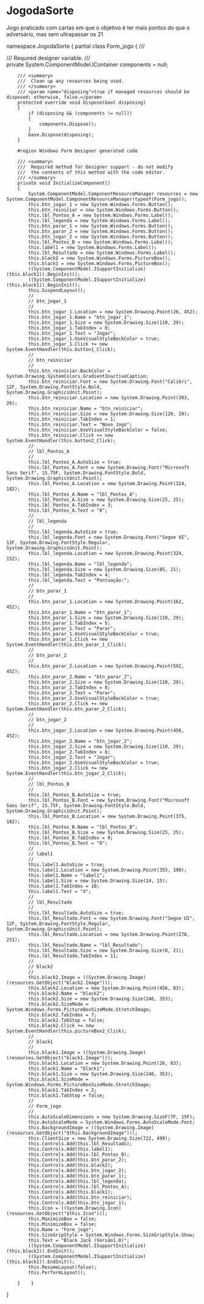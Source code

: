 # JogodaSorte
Jogo  praticado com cartas em que o objetivo é ter mais pontos do que o adversário, mas sem ultrapassar os 21


namespace JogodaSorte
{
    partial class Form_jogo
    {
        /// <summary>
        ///  Required designer variable.
        /// </summary>
        private System.ComponentModel.IContainer components = null;

        /// <summary>
        ///  Clean up any resources being used.
        /// </summary>
        /// <param name="disposing">true if managed resources should be disposed; otherwise, false.</param>
        protected override void Dispose(bool disposing)
        {
            if (disposing && (components != null))
            {
                components.Dispose();
            }
            base.Dispose(disposing);
        }

        #region Windows Form Designer generated code

        /// <summary>
        ///  Required method for Designer support - do not modify
        ///  the contents of this method with the code editor.
        /// </summary>
        private void InitializeComponent()
        {
            System.ComponentModel.ComponentResourceManager resources = new System.ComponentModel.ComponentResourceManager(typeof(Form_jogo));
            this.btn_jogar_1 = new System.Windows.Forms.Button();
            this.btn_reiniciar = new System.Windows.Forms.Button();
            this.lbl_Pontos_A = new System.Windows.Forms.Label();
            this.lbl_legenda = new System.Windows.Forms.Label();
            this.btn_parar_1 = new System.Windows.Forms.Button();
            this.btn_parar_2 = new System.Windows.Forms.Button();
            this.btn_jogar_2 = new System.Windows.Forms.Button();
            this.lbl_Pontos_B = new System.Windows.Forms.Label();
            this.label1 = new System.Windows.Forms.Label();
            this.lbl_Resultado = new System.Windows.Forms.Label();
            this.black2 = new System.Windows.Forms.PictureBox();
            this.black1 = new System.Windows.Forms.PictureBox();
            ((System.ComponentModel.ISupportInitialize)(this.black2)).BeginInit();
            ((System.ComponentModel.ISupportInitialize)(this.black1)).BeginInit();
            this.SuspendLayout();
            // 
            // btn_jogar_1
            // 
            this.btn_jogar_1.Location = new System.Drawing.Point(26, 452);
            this.btn_jogar_1.Name = "btn_jogar_1";
            this.btn_jogar_1.Size = new System.Drawing.Size(110, 29);
            this.btn_jogar_1.TabIndex = 0;
            this.btn_jogar_1.Text = "Jogar";
            this.btn_jogar_1.UseVisualStyleBackColor = true;
            this.btn_jogar_1.Click += new System.EventHandler(this.button1_Click);
            // 
            // btn_reiniciar
            // 
            this.btn_reiniciar.BackColor = System.Drawing.SystemColors.GradientInactiveCaption;
            this.btn_reiniciar.Font = new System.Drawing.Font("Calibri", 12F, System.Drawing.FontStyle.Bold, System.Drawing.GraphicsUnit.Point);
            this.btn_reiniciar.Location = new System.Drawing.Point(303, 26);
            this.btn_reiniciar.Name = "btn_reiniciar";
            this.btn_reiniciar.Size = new System.Drawing.Size(120, 28);
            this.btn_reiniciar.TabIndex = 1;
            this.btn_reiniciar.Text = "Novo Jogo";
            this.btn_reiniciar.UseVisualStyleBackColor = false;
            this.btn_reiniciar.Click += new System.EventHandler(this.button2_Click);
            // 
            // lbl_Pontos_A
            // 
            this.lbl_Pontos_A.AutoSize = true;
            this.lbl_Pontos_A.Font = new System.Drawing.Font("Microsoft Sans Serif", 15.75F, System.Drawing.FontStyle.Bold, System.Drawing.GraphicsUnit.Point);
            this.lbl_Pontos_A.Location = new System.Drawing.Point(324, 182);
            this.lbl_Pontos_A.Name = "lbl_Pontos_A";
            this.lbl_Pontos_A.Size = new System.Drawing.Size(25, 25);
            this.lbl_Pontos_A.TabIndex = 3;
            this.lbl_Pontos_A.Text = "0";
            // 
            // lbl_legenda
            // 
            this.lbl_legenda.AutoSize = true;
            this.lbl_legenda.Font = new System.Drawing.Font("Segoe UI", 12F, System.Drawing.FontStyle.Regular, System.Drawing.GraphicsUnit.Point);
            this.lbl_legenda.Location = new System.Drawing.Point(324, 152);
            this.lbl_legenda.Name = "lbl_legenda";
            this.lbl_legenda.Size = new System.Drawing.Size(85, 21);
            this.lbl_legenda.TabIndex = 4;
            this.lbl_legenda.Text = "Pontuação:";
            // 
            // btn_parar_1
            // 
            this.btn_parar_1.Location = new System.Drawing.Point(162, 452);
            this.btn_parar_1.Name = "btn_parar_1";
            this.btn_parar_1.Size = new System.Drawing.Size(110, 29);
            this.btn_parar_1.TabIndex = 5;
            this.btn_parar_1.Text = "Parar";
            this.btn_parar_1.UseVisualStyleBackColor = true;
            this.btn_parar_1.Click += new System.EventHandler(this.btn_parar_1_Click);
            // 
            // btn_parar_2
            // 
            this.btn_parar_2.Location = new System.Drawing.Point(592, 452);
            this.btn_parar_2.Name = "btn_parar_2";
            this.btn_parar_2.Size = new System.Drawing.Size(110, 29);
            this.btn_parar_2.TabIndex = 8;
            this.btn_parar_2.Text = "Parar";
            this.btn_parar_2.UseVisualStyleBackColor = true;
            this.btn_parar_2.Click += new System.EventHandler(this.btn_parar_2_Click);
            // 
            // btn_jogar_2
            // 
            this.btn_jogar_2.Location = new System.Drawing.Point(456, 452);
            this.btn_jogar_2.Name = "btn_jogar_2";
            this.btn_jogar_2.Size = new System.Drawing.Size(110, 29);
            this.btn_jogar_2.TabIndex = 6;
            this.btn_jogar_2.Text = "Jogar";
            this.btn_jogar_2.UseVisualStyleBackColor = true;
            this.btn_jogar_2.Click += new System.EventHandler(this.btn_jogar_2_Click);
            // 
            // lbl_Pontos_B
            // 
            this.lbl_Pontos_B.AutoSize = true;
            this.lbl_Pontos_B.Font = new System.Drawing.Font("Microsoft Sans Serif", 15.75F, System.Drawing.FontStyle.Bold, System.Drawing.GraphicsUnit.Point);
            this.lbl_Pontos_B.Location = new System.Drawing.Point(375, 182);
            this.lbl_Pontos_B.Name = "lbl_Pontos_B";
            this.lbl_Pontos_B.Size = new System.Drawing.Size(25, 25);
            this.lbl_Pontos_B.TabIndex = 9;
            this.lbl_Pontos_B.Text = "0";
            // 
            // label1
            // 
            this.label1.AutoSize = true;
            this.label1.Location = new System.Drawing.Point(355, 190);
            this.label1.Name = "label1";
            this.label1.Size = new System.Drawing.Size(14, 15);
            this.label1.TabIndex = 10;
            this.label1.Text = "X";
            // 
            // lbl_Resultado
            // 
            this.lbl_Resultado.AutoSize = true;
            this.lbl_Resultado.Font = new System.Drawing.Font("Segoe UI", 12F, System.Drawing.FontStyle.Regular, System.Drawing.GraphicsUnit.Point);
            this.lbl_Resultado.Location = new System.Drawing.Point(278, 251);
            this.lbl_Resultado.Name = "lbl_Resultado";
            this.lbl_Resultado.Size = new System.Drawing.Size(0, 21);
            this.lbl_Resultado.TabIndex = 11;
            // 
            // black2
            // 
            this.black2.Image = ((System.Drawing.Image)(resources.GetObject("black2.Image")));
            this.black2.Location = new System.Drawing.Point(456, 83);
            this.black2.Name = "black2";
            this.black2.Size = new System.Drawing.Size(246, 353);
            this.black2.SizeMode = System.Windows.Forms.PictureBoxSizeMode.StretchImage;
            this.black2.TabIndex = 7;
            this.black2.TabStop = false;
            this.black2.Click += new System.EventHandler(this.pictureBox2_Click);
            // 
            // black1
            // 
            this.black1.Image = ((System.Drawing.Image)(resources.GetObject("black1.Image")));
            this.black1.Location = new System.Drawing.Point(26, 83);
            this.black1.Name = "black1";
            this.black1.Size = new System.Drawing.Size(246, 353);
            this.black1.SizeMode = System.Windows.Forms.PictureBoxSizeMode.StretchImage;
            this.black1.TabIndex = 2;
            this.black1.TabStop = false;
            // 
            // Form_jogo
            // 
            this.AutoScaleDimensions = new System.Drawing.SizeF(7F, 15F);
            this.AutoScaleMode = System.Windows.Forms.AutoScaleMode.Font;
            this.BackgroundImage = ((System.Drawing.Image)(resources.GetObject("$this.BackgroundImage")));
            this.ClientSize = new System.Drawing.Size(722, 499);
            this.Controls.Add(this.lbl_Resultado);
            this.Controls.Add(this.label1);
            this.Controls.Add(this.lbl_Pontos_B);
            this.Controls.Add(this.btn_parar_2);
            this.Controls.Add(this.black2);
            this.Controls.Add(this.btn_jogar_2);
            this.Controls.Add(this.btn_parar_1);
            this.Controls.Add(this.lbl_legenda);
            this.Controls.Add(this.lbl_Pontos_A);
            this.Controls.Add(this.black1);
            this.Controls.Add(this.btn_reiniciar);
            this.Controls.Add(this.btn_jogar_1);
            this.Icon = ((System.Drawing.Icon)(resources.GetObject("$this.Icon")));
            this.MaximizeBox = false;
            this.MinimizeBox = false;
            this.Name = "Form_jogo";
            this.SizeGripStyle = System.Windows.Forms.SizeGripStyle.Show;
            this.Text = "Black Jack (Versão1.0)";
            ((System.ComponentModel.ISupportInitialize)(this.black2)).EndInit();
            ((System.ComponentModel.ISupportInitialize)(this.black1)).EndInit();
            this.ResumeLayout(false);
            this.PerformLayout();

        }    }
}
